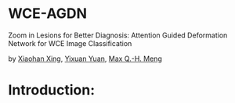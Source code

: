 # WCE-AGDN
Zoom in Lesions for Better Diagnosis: Attention Guided Deformation Network for WCE Image Classification

by [Xiaohan Xing](https://sites.google.com/view/xhxing), [Yixuan Yuan](http://www.cityu.edu.hk/stfprofile/yixuyuan.htm), [Max Q.-H. Meng](https://www.ee.cuhk.edu.hk/~qhmeng/)

# Introduction:
